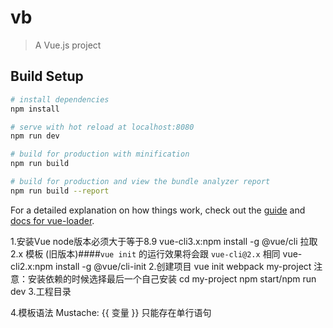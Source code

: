 # vb

> A Vue.js project

## Build Setup

``` bash
# install dependencies
npm install

# serve with hot reload at localhost:8080
npm run dev

# build for production with minification
npm run build

# build for production and view the bundle analyzer report
npm run build --report
```

For a detailed explanation on how things work, check out the [guide](http://vuejs-templates.github.io/webpack/) and [docs for vue-loader](http://vuejs.github.io/vue-loader).


1.安装Vue
  node版本必须大于等于8.9
  vue-cli3.x:npm install -g @vue/cli
  拉取 2.x 模板 (旧版本)####`vue init` 的运行效果将会跟 `vue-cli@2.x` 相同
  vue-cli2.x:npm install -g @vue/cli-init
2.创建项目
  vue init webpack my-project
  注意：安装依赖的时候选择最后一个自己安装
  cd my-project
  npm start/npm run dev
3.工程目录

4.模板语法
  Mustache: {{ 变量 }}   只能存在单行语句


